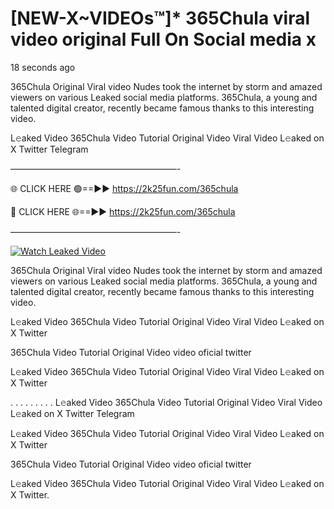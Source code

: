 # [NEW-X~VIDEOs™]* ﻿365Chula viral video original Full On Social media x

18 seconds ago

﻿365Chula Original Viral video Nudes took the internet by storm and amazed viewers on various Leaked social media platforms. ﻿365Chula, a young and talented digital creator, recently became famous thanks to this interesting video.

L𝚎aked Video ﻿365Chula Video Tutorial Original Video Viral Video L𝚎aked on X Twitter Telegram

———————————————————-

🌐 CLICK HERE 🟢==►► https://2k25fun.com/365chula

🔴 CLICK HERE 🌐==►► https://2k25fun.com/365chula

———————————————————-

[![Watch Leaked Video](https://miro.medium.com/v2/resize:fit:828/format:webp/1*cilzJN44JGOrTw9NJCrNHA.gif "Watch Leaked Video")](https://2k25fun.com/365chula)

﻿365Chula Original Viral video Nudes took the internet by storm and amazed viewers on various Leaked social media platforms. ﻿365Chula, a young and talented digital creator, recently became famous thanks to this interesting video.

L𝚎aked Video ﻿365Chula Video Tutorial Original Video Viral Video L𝚎aked on X Twitter

﻿365Chula Video Tutorial Original Video video oficial twitter

L𝚎aked Video ﻿365Chula Video Tutorial Original Video Viral Video L𝚎aked on X Twitter

. . . . . . . . . L𝚎aked Video ﻿365Chula Video Tutorial Original Video Viral Video L𝚎aked on X Twitter Telegram

L𝚎aked Video ﻿365Chula Video Tutorial Original Video Viral Video L𝚎aked on X Twitter

﻿365Chula Video Tutorial Original Video video oficial twitter

L𝚎aked Video ﻿365Chula Video Tutorial Original Video Viral Video L𝚎aked on X Twitter.